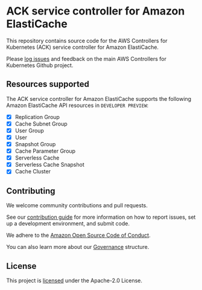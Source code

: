 # ACK service controller for Amazon ElastiCache

This repository contains source code for the AWS Controllers for Kubernetes
(ACK) service controller for Amazon ElastiCache.

Please [log issues][ack-issues] and feedback on the main AWS Controllers for
Kubernetes Github project.

[ack-issues]: https://github.com/aws/aws-controllers-k8s/issues

## Resources supported

The ACK service controller for Amazon ElastiCache supports the following Amazon ElastiCache API resources in `DEVELOPER PREVIEW`:
- [x] Replication Group
- [x] Cache Subnet Group
- [x] User Group
- [x] User
- [x] Snapshot Group
- [x] Cache Parameter Group
- [x] Serverless Cache
- [x] Serverless Cache Snapshot
- [x] Cache Cluster

## Contributing

We welcome community contributions and pull requests.

See our [contribution guide](/CONTRIBUTING.md) for more information on how to
report issues, set up a development environment, and submit code.

We adhere to the [Amazon Open Source Code of Conduct][coc].

You can also learn more about our [Governance](/GOVERNANCE.md) structure.

[coc]: https://aws.github.io/code-of-conduct

## License

This project is [licensed](/LICENSE) under the Apache-2.0 License.
